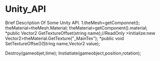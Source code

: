 # Unity_API
Brief Description Of Some Unity API.
1.theMesh=getComponnet<Render>();
  theMaterial=theMesh.Material;
  theMaterial=getComponent<Render>().material;
  *public Vector2 GetTextureOffset(string name);//ReadOnly
     >Initialize:new Vector2>theMaterial.GetTexture("_MainTex");
  *public void SetTextureOffse()(String name,Vector2 value);
  
Destroy(gameobjet,time);
Instiatiate(gameobject,position,rotation);
